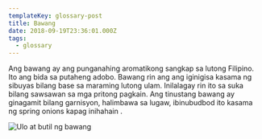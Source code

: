 ```yaml
---
templateKey: glossary-post
title: Bawang
date: 2018-09-19T23:36:01.000Z
tags:
  - glossary
---
```


Ang bawang ay ang punganahing aromatikong sangkap sa lutong Filipino. Ito ang bida sa putaheng adobo. Bawang rin ang ang iginigisa kasama ng sibuyas bilang base sa maraming lutong ulam. Inilalagay rin ito sa suka bilang sawsawan sa mga pritong pagkain. Ang tinustang bawang ay ginagamit bilang garnisyon, halimbawa sa lugaw, ibinubudbod ito kasama ng spring onions kapag inihahain .

![Ulo at butil ng bawang](/static/images/garlic-head.jpg?nf_resize=fit&w=960)
